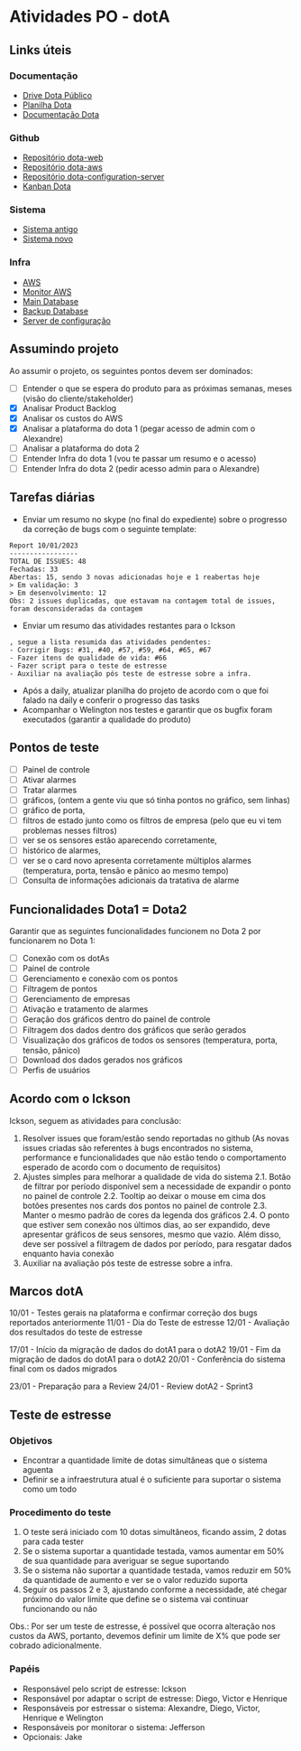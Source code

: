 # Atividades PO - dotA

## Links úteis

### Documentação

- [Drive Dota Público](https://drive.google.com/drive/folders/1El3wD3XIZfDskHNhqsmA-em18fU2ERw-)
- [Planilha Dota](https://docs.google.com/spreadsheets/d/1vYYiKfqUQ9IWmB7hvXE9hFXUomil17JVDZPd0AwVaeI/edit#gid=1690275737)
- [Documentação Dota](https://docs.google.com/document/d/1Nxw7SmU_juwZ-bb-b6BexMMARycb0FtNFS4UaKzPIWA/edit#heading=h.rhj9rwtufcy)

### Github

- [Repositório dota-web](https://github.com/lab-de-sistema-integraveis-tecnologico/dota-web)
- [Repositório dota-aws](https://github.com/lab-de-sistema-integraveis-tecnologico/dota-aws)
- [Repositório dota-configuration-server](https://github.com/lab-de-sistema-integraveis-tecnologico/dota-configuration-server)
- [Kanban Dota](https://github.com/orgs/lab-de-sistema-integraveis-tecnologico/projects/7)

### Sistema

- [Sistema antigo](https://sr.dota-iot.com.br/)
- [Sistema novo](https://dota-mobile.lsitec.org.br/)

### Infra

- [AWS](https://sa-east-1.console.aws.amazon.com/console/home?region=sa-east-1#)
- [Monitor AWS](https://sa-east-1.console.aws.amazon.com/cloudwatch/home?region=sa-east-1#dashboards:name=Monitora_Server_EC2)
- [Main Database](http://dota-mysql.mobile.lsitec.intranet/phpmyadmin/index.php)
- [Backup Database](https://dotabkp-mysql.mobile.lsitec.intranet/phpmyadmin/index.php)
- [Server de configuração](http://10.0.160.47:18083/#/login?to=/dashboard/overview)

## Assumindo projeto

Ao assumir o projeto, os seguintes pontos devem ser dominados:

- [ ] Entender o que se espera do produto para as próximas semanas, meses (visão do cliente/stakeholder)
- [x] Analisar Product Backlog
- [x] Analisar os custos do AWS
- [x] Analisar a plataforma do dota 1 (pegar acesso de admin com o Alexandre)
- [ ] Analisar a plataforma do dota 2
- [ ] Entender Infra do dota 1 (vou te passar um resumo e o acesso)
- [ ] Entender Infra do dota 2 (pedir acesso admin para o Alexandre)

## Tarefas diárias

- Enviar um resumo no skype (no final do expediente) sobre o progresso da correção de bugs com o seguinte template:

```
Report 10/01/2023
-----------------
TOTAL DE ISSUES: 48
Fechadas: 33
Abertas: 15, sendo 3 novas adicionadas hoje e 1 reabertas hoje
> Em validação: 3
> Em desenvolvimento: 12
Obs: 2 issues duplicadas, que estavam na contagem total de issues, foram desconsideradas da contagem
```

- Enviar um resumo das atividades restantes para o Ickson

```
, segue a lista resumida das atividades pendentes:
- Corrigir Bugs: #31, #40, #57, #59, #64, #65, #67
- Fazer itens de qualidade de vida: #66
- Fazer script para o teste de estresse
- Auxiliar na avaliação pós teste de estresse sobre a infra. 
```

- Após a daily, atualizar planilha do projeto de acordo com o que foi falado na daily e conferir o progresso das tasks
- Acompanhar o Welington nos testes e garantir que os bugfix foram executados (garantir a qualidade do produto)

## Pontos de teste

- [ ] Painel de controle
- [ ] Ativar alarmes
- [ ] Tratar alarmes
- [ ] gráficos, (ontem a gente viu que só tinha pontos no gráfico, sem linhas)
- [ ] gráfico de porta,
- [ ] filtros de estado junto como os filtros de empresa (pelo que eu vi tem problemas nesses filtros)
- [ ] ver se os sensores estão aparecendo corretamente,
- [ ] histórico de alarmes,
- [ ] ver se o card novo apresenta corretamente múltiplos alarmes (temperatura, porta, tensão e pânico ao mesmo tempo)
- [ ] Consulta de informações adicionais da tratativa de alarme

## Funcionalidades Dota1 = Dota2

Garantir que as seguintes funcionalidades funcionem no Dota 2 por funcionarem no Dota 1:

- [ ] Conexão com os dotAs
- [ ] Painel de controle
- [ ] Gerenciamento e conexão com os pontos
- [ ] Filtragem de pontos
- [ ] Gerenciamento de empresas
- [ ] Ativação e tratamento de alarmes
- [ ] Geração dos gráficos dentro do painel de controle
- [ ] Filtragem dos dados dentro dos gráficos que serão gerados
- [ ] Visualização dos gráficos de todos os sensores (temperatura, porta, tensão, pânico)
- [ ] Download dos dados gerados nos gráficos
- [ ] Perfis de usuários

## Acordo com o Ickson

Ickson, seguem as atividades para conclusão:
1. Resolver issues que foram/estão sendo reportadas no github (As novas issues criadas são referentes à bugs encontrados no sistema, performance e funcionalidades que não estão tendo o comportamento esperado de acordo com o documento de requisitos)
2. Ajustes simples para melhorar a qualidade de vida do sistema
	2.1. Botão de filtrar por período disponível sem a necessidade de expandir o ponto no painel de controle
	2.2. Tooltip ao deixar o mouse em cima dos botões presentes nos cards dos pontos no painel de controle
	2.3. Manter o mesmo padrão de cores da legenda dos gráficos
	2.4. O ponto que estiver sem conexão nos últimos dias, ao ser expandido, deve apresentar gráficos de seus sensores, mesmo que vazio. Além disso, deve ser possível a filtragem de dados por período, para resgatar dados enquanto havia conexão
3. Auxiliar na avaliação pós teste de estresse sobre a infra.

## Marcos dotA

10/01 - Testes gerais na plataforma e confirmar correção dos bugs reportados anteriormente
11/01 - Dia do Teste de estresse
12/01 - Avaliação dos resultados do teste de estresse

17/01 - Início da migração de dados do dotA1 para o dotA2
19/01 - Fim da migração de dados do dotA1 para o dotA2
20/01 - Conferência do sistema final com os dados migrados

23/01 - Preparação para a Review
24/01 - Review dotA2 - Sprint3

## Teste de estresse

### Objetivos

- Encontrar a quantidade limite de dotas simultâneas que o sistema aguenta
- Definir se a infraestrutura atual é o suficiente para suportar o sistema como um todo

### Procedimento do teste

1. O teste será iniciado com 10 dotas simultâneos, ficando assim, 2 dotas para cada tester
2. Se o sistema suportar a quantidade testada, vamos aumentar em 50% de sua quantidade para averiguar se segue suportando
3. Se o sistema não suportar a quantidade testada, vamos reduzir em 50% da quantidade de aumento e ver se o valor reduzido suporta
4. Seguir os passos 2 e 3, ajustando conforme a necessidade, até chegar próximo do valor limite que define se o sistema vai continuar funcionando ou não

Obs.: Por ser um teste de estresse, é possível que ocorra alteração nos custos da AWS, portanto, devemos definir um limite de X% que pode ser cobrado adicionalmente.

### Papéis

- Responsável pelo script de estresse: Ickson
- Responsável por adaptar o script de estresse: Diego, Victor e Henrique
- Responsáveis por estressar o sistema: Alexandre, Diego, Victor, Henrique e Welington
- Responsáveis por monitorar o sistema: Jefferson 
- Opcionais: Jake

<!--stackedit_data:
eyJoaXN0b3J5IjpbLTE3OTEwNDMyMjAsLTE4MzM1Njc1NTMsLT
IwODU2MzgyOTgsLTEyOTUwMjgyOTcsMTE2MzExNzYwNSwxOTc5
MDk0MDAwLDE4MDg3MjE0MjQsLTEyODEyMzA4NzQsMTcxNzQyMD
IxLDUyMzg4Nzc5NCwxNDkxNTA1NTY1LC0yMDQzNDEwMzczLDM1
NjYzNzYzMSwtNjY1OTU1ODQwLC0zNzA0ODIyODgsNTgzMTE3Mz
UsMjQyMDA5MzgwLDk1OTcwMjgwMSw0NjQ1NzM5NTksNjc5MzM5
NzE2XX0=
-->